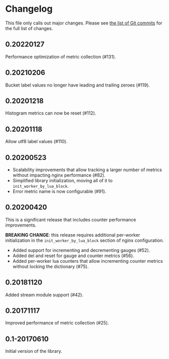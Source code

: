 # Changelog

This file only calls out major changes. Please see [the list of Git commits](
https://github.com/knyar/nginx-lua-prometheus/commits/master) for the full list
of changes.

## 0.20220127

Performance optimization of metric collection (#131).

## 0.20210206

Bucket label values no longer have leading and trailing zeroes (#119).

## 0.20201218

Histogram metrics can now be reset (#112).

## 0.20201118

Allow utf8 label values (#110).

## 0.20200523

- Scalability improvements that allow tracking a larger number of metrics
  without impacting nginx performance (#82).
- Simplified library initialization, moving all of it to `init_worker_by_lua_block`.
- Error metric name is now configurable (#91).

## 0.20200420

This is a significant release that includes counter performance improvements.

**BREAKING CHANGE**: this release requires additional per-worker initialization
in the `init_worker_by_lua_block` section of nginx configuration.

- Added support for incrementing and decrementing gauges (#52).
- Added del and reset for gauge and counter metrics (#56).
- Added per-worker lua counters that allow incrementing counter metrics
  without locking the dictionary (#75).

## 0.20181120

Added stream module support (#42).

## 0.20171117

Improved performance of metric collection (#25).

## 0.1-20170610

Initial version of the library.
